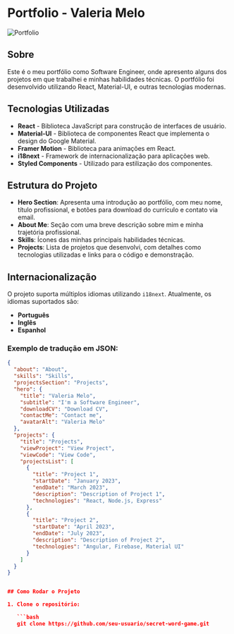 # Portfolio - Valeria Melo

![Portfolio](path_to_your_image_or_logo.png)

## Sobre

Este é o meu portfólio como Software Engineer, onde apresento alguns dos projetos em que trabalhei e minhas habilidades técnicas. O portfólio foi desenvolvido utilizando React, Material-UI, e outras tecnologias modernas.

## Tecnologias Utilizadas

- **React** - Biblioteca JavaScript para construção de interfaces de usuário.
- **Material-UI** - Biblioteca de componentes React que implementa o design do Google Material.
- **Framer Motion** - Biblioteca para animações em React.
- **i18next** - Framework de internacionalização para aplicações web.
- **Styled Components** - Utilizado para estilização dos componentes.

## Estrutura do Projeto

- **Hero Section**: Apresenta uma introdução ao portfólio, com meu nome, título profissional, e botões para download do currículo e contato via email.
- **About Me**: Seção com uma breve descrição sobre mim e minha trajetória profissional.
- **Skills**: Ícones das minhas principais habilidades técnicas.
- **Projects**: Lista de projetos que desenvolvi, com detalhes como tecnologias utilizadas e links para o código e demonstração.

## Internacionalização

O projeto suporta múltiplos idiomas utilizando `i18next`. Atualmente, os idiomas suportados são:

- **Português**
- **Inglês**
- **Espanhol**

### Exemplo de tradução em JSON:

```json
{
  "about": "About",
  "skills": "Skills",
  "projectsSection": "Projects",
  "hero": {
    "title": "Valeria Melo",
    "subtitle": "I'm a Software Engineer",
    "downloadCV": "Download CV",
    "contactMe": "Contact me",
    "avatarAlt": "Valeria Melo"
  },
  "projects": {
    "title": "Projects",
    "viewProject": "View Project",
    "viewCode": "View Code",
    "projectsList": [
      {
        "title": "Project 1",
        "startDate": "January 2023",
        "endDate": "March 2023",
        "description": "Description of Project 1",
        "technologies": "React, Node.js, Express"
      },
      {
        "title": "Project 2",
        "startDate": "April 2023",
        "endDate": "July 2023",
        "description": "Description of Project 2",
        "technologies": "Angular, Firebase, Material UI"
      }
    ]
  }
}


## Como Rodar o Projeto

1. Clone o repositório:

   ```bash
   git clone https://github.com/seu-usuario/secret-word-game.git
